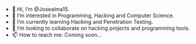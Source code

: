 - 👋 Hi, I’m @Josealma15.
- 👀 I’m interested in Programming, Hacking and Computer Science.
- 🌱 I’m currently learning Hacking and Penetration Testing.
- 💞️ I’m looking to collaborate on hacking projects and programming tools. 
- 📫 How to reach me: Coming soon...

<!---
Josealma15/Josealma15 is a ✨ special ✨ repository because its `README.md` (this file) appears on your GitHub profile.
You can click the Preview link to take a look at your changes.
--->
